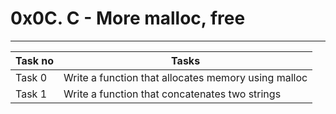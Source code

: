 # 0x0C. C - More malloc, free
---
|Task no |Tasks	|
|--------|------|
|Task 0  |Write a function that allocates memory using malloc|
|Task 1  |Write a function that concatenates two strings|

